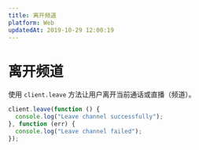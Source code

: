```yaml
---
title: 离开频道
platform: Web
updatedAt: 2019-10-29 12:00:19
---
```

# 离开频道
使用 `client.leave` 方法让用户离开当前通话或直播（频道）。

```javascript
client.leave(function () {
  console.log("Leave channel successfully");
}, function (err) {
  console.log("Leave channel failed");
});
```